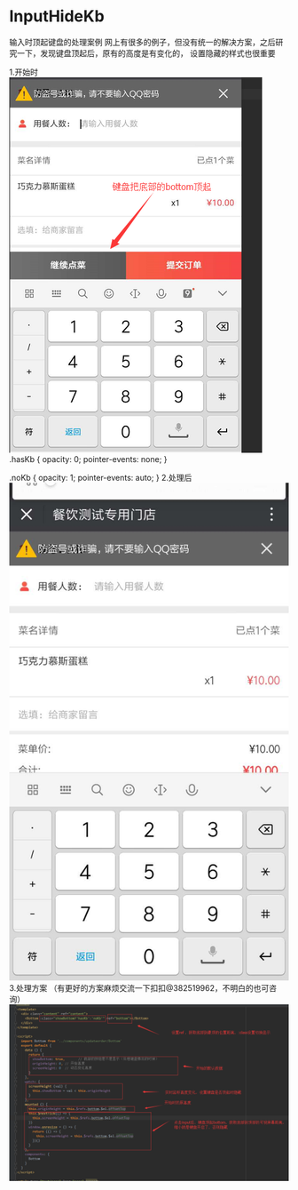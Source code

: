 # InputHideKb
输入时顶起键盘的处理案例
网上有很多的例子，但没有统一的解决方案，之后研究一下，发现键盘顶起后，原有的高度是有变化的，
设置隐藏的样式也很重要

1.开始时
![image](https://github.com/MbsGood/InputHideKb/blob/master/1.png)
 .hasKb {
    opacity: 0;
    pointer-events: none;
  }

  .noKb {
    opacity: 1;
    pointer-events: auto;
  }
2.处理后
![image](https://github.com/MbsGood/InputHideKb/blob/master/3.png)
3.处理方案 （有更好的方案麻烦交流一下扣扣@382519962，不明白的也可咨询）
![image](https://github.com/MbsGood/InputHideKb/blob/master/2.png)
